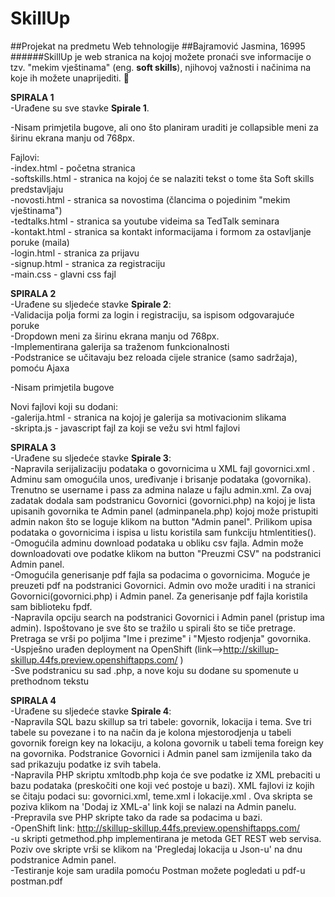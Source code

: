 # **SkillUp**
##Projekat na predmetu Web tehnologije
##Bajramović Jasmina, 16995
######SkillUp je web stranica na kojoj možete pronaći sve informacije o tzv. "mekim vještinama" (eng. **soft skills**), njihovoj važnosti i načinima na koje ih možete unaprijediti. :muscle:

**SPIRALA 1**<br />
-Urađene su sve stavke **Spirale 1**.<br />

-Nisam primjetila bugove, ali ono što planiram uraditi je collapsible meni za širinu ekrana manju od 768px.

Fajlovi: <br />
-index.html - početna stranica <br />
-softskills.html - stranica na kojoj će se nalaziti tekst o tome šta Soft skills predstavljaju <br />
-novosti.html - stranica sa novostima (člancima o pojedinim "mekim vještinama") <br />
-tedtalks.html - stranica sa youtube videima sa TedTalk seminara <br />
-kontakt.html - stranica sa kontakt informacijama i formom za ostavljanje poruke (maila) <br />
-login.html - stranica za prijavu <br />
-signup.html - stranica za registraciju <br />
-main.css - glavni css fajl<br />


**SPIRALA 2**<br />
-Urađene su sljedeće stavke **Spirale 2**:<br />
-Validacija polja formi za login i registraciju, sa ispisom odgovarajuće poruke<br />
-Dropdown meni za širinu ekrana manju od 768px.<br />
-Implementirana galerija sa traženom funkcionalnosti<br />
-Podstranice se učitavaju bez reloada cijele stranice (samo sadržaja), pomoću Ajaxa<br />

-Nisam primjetila bugove

Novi fajlovi koji su dodani:<br />
-galerija.html - stranica na kojoj je galerija sa motivacionim slikama<br />
-skripta.js - javascript fajl za koji se vežu svi html fajlovi <br />

**SPIRALA 3**<br />
-Urađene su sljedeće stavke **Spirale 3**:<br  />
-Napravila serijalizaciju podataka o govornicima u XML fajl govornici.xml . Adminu sam omogućila unos, uređivanje i brisanje podataka (govornika). Trenutno se username i pass za admina nalaze u fajlu admin.xml. Za ovaj zadatak dodala sam podstranicu Govornici (govornici.php) na kojoj je lista upisanih govornika te Admin panel (adminpanela.php) kojoj može pristupiti admin nakon što se loguje klikom na button "Admin panel". Prilikom upisa podataka o govornicima i ispisa u listu koristila sam funkciju htmlentities().<br />
-Omogućila adminu download podataka u obliku csv fajla. Admin može downloadovati ove podatke klikom na button "Preuzmi CSV" na podstranici Admin panel.<br />
-Omogućila generisanje pdf fajla sa podacima o govornicima. Moguće je preuzeti pdf na podstranici Govornici. Admin ovo može uraditi i na stranici Govornici(govornici.php) i Admin panel. Za generisanje pdf fajla koristila sam biblioteku fpdf.<br />
-Napravila opciju search na podstranici Govornici i Admin panel (pristup ima admin). Ispoštovano je sve što se tražilo u spirali što se tiče pretrage. Pretraga se vrši po poljima "Ime i prezime" i "Mjesto rodjenja" govornika.<br />
-Uspješno urađen deployment na OpenShift (link-->http://skillup-skillup.44fs.preview.openshiftapps.com/ )<br />
-Sve podstranicu su sad .php, a nove koju su dodane su spomenute u prethodnom tekstu<br />

**SPIRALA 4**<br />
-Urađene su sljedeće stavke **Spirale 4**:<br  />
-Napravila SQL bazu skillup sa tri tabele: govornik, lokacija i tema. Sve tri tabele su povezane i to na način da je kolona mjestorodjenja u tabeli govornik foreign key na lokaciju, a kolona govornik u tabeli tema foreign key na govornika. Podstranice Govornici i Admin panel sam izmijenila tako da sad prikazuju podatke iz svih tabela. <br  />
-Napravila PHP skriptu xmltodb.php koja će sve podatke iz XML prebaciti u bazu podataka (preskočiti one koji već postoje u bazi). XML fajlovi iz kojih se čitaju podaci su: govornici.xml, teme.xml i lokacije.xml . Ova skripta se poziva klikom na 'Dodaj iz XML-a' link koji se nalazi na Admin panelu.<br  />
-Prepravila sve PHP skripte tako da rade sa podacima u bazi.<br  />
-OpenShift link: http://skillup-skillup.44fs.preview.openshiftapps.com/ <br  />
-u skripti getmethod.php implementirana je metoda GET REST web servisa. Poziv ove skripte vrši se klikom na 'Pregledaj lokacija u Json-u' na dnu podstranice Admin panel.<br  />
-Testiranje koje sam uradila pomoću Postman možete pogledati u pdf-u postman.pdf

